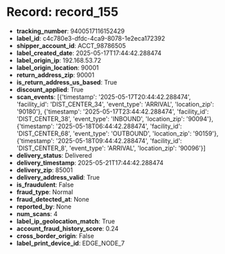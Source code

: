 # Record: record_155

- **tracking_number**: 9400517116152429
- **label_id**: c4c780e3-dfdc-4ca9-8078-1e2eca172392
- **shipper_account_id**: ACCT_98786505
- **label_created_date**: 2025-05-17T17:44:42.288474
- **label_origin_ip**: 192.168.53.72
- **label_origin_location**: 90001
- **return_address_zip**: 90001
- **is_return_address_us_based**: True
- **discount_applied**: True
- **scan_events**: [{'timestamp': '2025-05-17T20:44:42.288474', 'facility_id': 'DIST_CENTER_34', 'event_type': 'ARRIVAL', 'location_zip': '90180'}, {'timestamp': '2025-05-17T23:44:42.288474', 'facility_id': 'DIST_CENTER_38', 'event_type': 'INBOUND', 'location_zip': '90094'}, {'timestamp': '2025-05-18T06:44:42.288474', 'facility_id': 'DIST_CENTER_68', 'event_type': 'OUTBOUND', 'location_zip': '90159'}, {'timestamp': '2025-05-18T09:44:42.288474', 'facility_id': 'DIST_CENTER_8', 'event_type': 'ARRIVAL', 'location_zip': '90096'}]
- **delivery_status**: Delivered
- **delivery_timestamp**: 2025-05-21T17:44:42.288474
- **delivery_zip**: 85001
- **delivery_address_valid**: True
- **is_fraudulent**: False
- **fraud_type**: Normal
- **fraud_detected_at**: None
- **reported_by**: None
- **num_scans**: 4
- **label_ip_geolocation_match**: True
- **account_fraud_history_score**: 0.24
- **cross_border_origin**: False
- **label_print_device_id**: EDGE_NODE_7